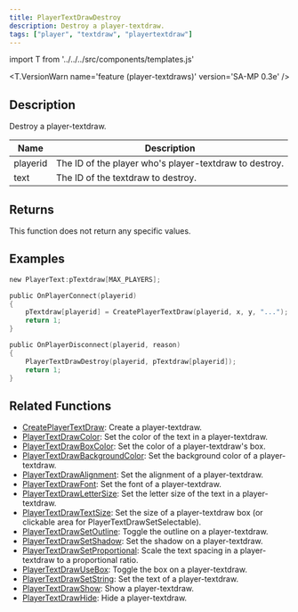 ```yaml
---
title: PlayerTextDrawDestroy
description: Destroy a player-textdraw.
tags: ["player", "textdraw", "playertextdraw"]
---
```


import T from '../../../src/components/templates.js'

<T.VersionWarn name='feature (player-textdraws)' version='SA-MP 0.3e' />

## Description

Destroy a player-textdraw.

| Name     | Description                                            |
| -------- | ------------------------------------------------------ |
| playerid | The ID of the player who's player-textdraw to destroy. |
| text     | The ID of the textdraw to destroy.                     |

## Returns

This function does not return any specific values.

## Examples

```c
new PlayerText:pTextdraw[MAX_PLAYERS];

public OnPlayerConnect(playerid)
{
    pTextdraw[playerid] = CreatePlayerTextDraw(playerid, x, y, "...");
    return 1;
}

public OnPlayerDisconnect(playerid, reason)
{
    PlayerTextDrawDestroy(playerid, pTextdraw[playerid]);
    return 1;
}
```

## Related Functions

- [CreatePlayerTextDraw](CreatePlayerTextDraw.md): Create a player-textdraw.
- [PlayerTextDrawColor](PlayerTextDrawColor.md): Set the color of the text in a player-textdraw.
- [PlayerTextDrawBoxColor](PlayerTextDrawBoxColor.md): Set the color of a player-textdraw's box.
- [PlayerTextDrawBackgroundColor](PlayerTextDrawBackgroundColor.md): Set the background color of a player-textdraw.
- [PlayerTextDrawAlignment](PlayerTextDrawAlignment.md): Set the alignment of a player-textdraw.
- [PlayerTextDrawFont](PlayerTextDrawFont.md): Set the font of a player-textdraw.
- [PlayerTextDrawLetterSize](PlayerTextDrawLetterSize.md): Set the letter size of the text in a player-textdraw.
- [PlayerTextDrawTextSize](PlayerTextDrawTextSize.md): Set the size of a player-textdraw box (or clickable area for PlayerTextDrawSetSelectable).
- [PlayerTextDrawSetOutline](PlayerTextDrawSetOutline.md): Toggle the outline on a player-textdraw.
- [PlayerTextDrawSetShadow](PlayerTextDrawSetShadow.md): Set the shadow on a player-textdraw.
- [PlayerTextDrawSetProportional](PlayerTextDrawSetProportional.md): Scale the text spacing in a player-textdraw to a proportional ratio.
- [PlayerTextDrawUseBox](PlayerTextDrawUseBox.md): Toggle the box on a player-textdraw.
- [PlayerTextDrawSetString](PlayerTextDrawSetString.md): Set the text of a player-textdraw.
- [PlayerTextDrawShow](PlayerTextDrawShow.md): Show a player-textdraw.
- [PlayerTextDrawHide](PlayerTextDrawHide.md): Hide a player-textdraw.
